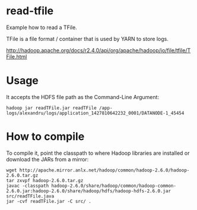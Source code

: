 read-tfile
=================

Example how to read a TFile.

TFile is a file format / container that is used by YARN to store logs.

http://hadoop.apache.org/docs/r2.4.0/api/org/apache/hadoop/io/file/tfile/TFile.html

# Usage
It accepts the HDFS file path as the Command-Line Argument:

```
hadoop jar readTFile.jar readTFile /app-logs/alexandru/logs/application_1427810642232_0001/DATANODE-1_45454
```

# How to compile
To compile it, point the classpath to where Hadoop libraries are installed or download the JARs from a mirror:

```
wget http://apache.mirror.anlx.net/hadoop/common/hadoop-2.6.0/hadoop-2.6.0.tar.gz
tar zxvpf hadoop-2.6.0.tar.gz
javac -classpath hadoop-2.6.0/share/hadoop/common/hadoop-common-2.6.0.jar:hadoop-2.6.0/share/hadoop/hdfs/hadoop-hdfs-2.6.0.jar src/readTFile.java
jar -cvf readTFile.jar -C src/ .
```
